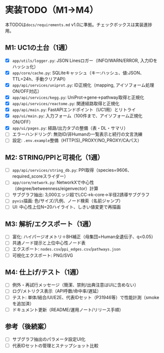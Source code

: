 # 実装TODO（M1→M4）

本TODOは`docs/requirements.md` v1.0に準拠。チェックボックスは実装進捗用。

## M1: UC1の土台（1週）
- [x] `app/utils/logger.py`: JSON Linesロガー（INFO/WARN/ERROR, 入力IDをハッシュ化）
- [x] `app/core/cache.py`: SQLiteキャッシュ（キー:ハッシュ、値:JSON、TTL=24h、手動クリアAPI）
- [x] `app/api/services/uniprot.py`: ID正規化（mapping, アイソフォーム処理ON/OFF対応）
- [x] `app/api/services/kegg.py`: UniProt→gene→pathway取得と正規化
- [x] `app/api/services/reactome.py`: 関連経路取得と正規化
- [x] `app/api/main.py`: FastAPIエンドポイント（UC1用）とリトライ
- [x] `app/ui/main.py`: 入力フォーム（100件まで、アイソフォーム正規化ON/OFF）
- [x] `app/ui/pages.py`: 経路/出力タブの整備（表・DL・サマリ）
- [ ] エラーハンドリング: 無効ID/非Humanの一覧表示と続行の文言洗練
- [ ] 設定: `.env.example`整備（HTTP(S)_PROXY/NO_PROXY/CAパス）

## M2: STRING/PPIと可視化（1週）
- [ ] `app/api/services/string_db.py`: PPI取得（species=9606、required_scoreスライダー）
- [ ] `app/core/network.py`: NetworkXで中心性（degree/betweenness/eigenvector）計算
- [ ] サブグラフ抽出: 3,000エッジ超でLCC→k-core→半径2誘導サブグラフ
- [ ] `pyvis`描画: 色/サイズ/凡例、ノード検索（名前ジャンプ）
- [ ] UI: 中心性上位N=20ハイライト、しきい値変更で再描画

## M3: 解析/エクスポート（1週）
- [ ] 富化: ハイパージオメトリ＋BH補正（母集団=Human全遺伝子、q<0.05）
- [ ] 共通ノード提示と上位中心性ノード表
- [ ] エクスポート: `nodes.csv`/`ppi_edges.csv`/`pathways.json`
- [ ] 可視化エクスポート: PNG/SVG

## M4: 仕上げ/テスト（1週）
- [ ] 例外・再試行メッセージ（簡潔、禁則/出典注意はUIに含めない）
- [ ] ログ/メトリクス表示（API呼数/命中率/遅延）
- [ ] テスト: 単体/結合/UI/E2E、代表IDセット（P31946等）で性能計測（smokeを追加済）
- [ ] ドキュメント更新（README/運用ノート/リリース手順）

## 参考（後続案）
- [ ] サブグラフ抽出のパラメータ設定UI化
- [ ] 代表IDセットの管理とスナップショット比較
